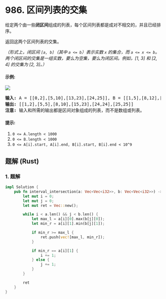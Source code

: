 # 986. 区间列表的交集
给定两个由一些**闭区间**组成的列表，每个区间列表都是成对不相交的，并且已经排序。

返回这两个区间列表的交集。

*（形式上，闭区间 ```[a, b]```（其中 ```a <= b```）表示实数 ```x``` 的集合，而 ```a <= x <= b```。两个闭区间的交集是一组实数，要么为空集，要么为闭区间。例如，[1, 3] 和 [2, 4] 的交集为 [2, 3]。）*

#### 示例:
![](https://assets.leetcode-cn.com/aliyun-lc-upload/uploads/2019/02/02/interval1.png)
<pre>
<strong>输入:</strong> A = [[0,2],[5,10],[13,23],[24,25]], B = [[1,5],[8,12],[15,24],[25,26]]
<strong>输出:</strong> [[1,2],[5,5],[8,10],[15,23],[24,24],[25,25]]
<strong>注意:</strong> 输入和所需的输出都是区间对象组成的列表，而不是数组或列表。
</pre>

#### 提示:
1. ```0 <= A.length < 1000```
2. ```0 <= B.length < 1000```
3. ```0 <= A[i].start, A[i].end, B[i].start, B[i].end < 10^9```

## 题解 (Rust)

### 1. 题解
```Rust
impl Solution {
    pub fn interval_intersection(a: Vec<Vec<i32>>, b: Vec<Vec<i32>>) -> Vec<Vec<i32>> {
        let mut i = 0;
        let mut j = 0;
        let mut ret = Vec::new();

        while i < a.len() && j < b.len() {
            let max_l = a[i][0].max(b[j][0]);
            let min_r = a[i][1].min(b[j][1]);

            if min_r >= max_l {
                ret.push(vec![max_l, min_r]);
            }

            if min_r == a[i][1] {
                i += 1;
            } else {
                j += 1;
            }
        }

        ret
    }
}
```
